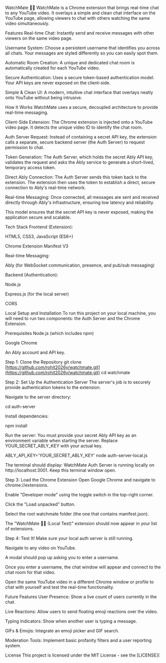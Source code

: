 WatchMate 🎥💬
WatchMate is a Chrome extension that brings real-time chat to any YouTube video. It overlays a simple and clean chat interface on the YouTube page, allowing viewers to chat with others watching the same video simultaneously.

Features
Real-time Chat: Instantly send and receive messages with other viewers on the same video page.

Username System: Choose a persistent username that identifies you across all chats. Your messages are styled differently so you can easily spot them.

Automatic Room Creation: A unique and dedicated chat room is automatically created for each YouTube video.

Secure Authentication: Uses a secure token-based authentication model. Your API keys are never exposed on the client-side.

Simple & Clean UI: A modern, intuitive chat interface that overlays neatly onto YouTube without being intrusive.

How It Works
WatchMate uses a secure, decoupled architecture to provide real-time messaging.

Client-Side Extension: The Chrome extension is injected onto a YouTube video page. It detects the unique video ID to identify the chat room.

Auth Server Request: Instead of containing a secret API key, the extension calls a separate, secure backend server (the Auth Server) to request permission to chat.

Token Generation: The Auth Server, which holds the secret Ably API key, validates the request and asks the Ably service to generate a short-lived, temporary access token.

Direct Ably Connection: The Auth Server sends this token back to the extension. The extension then uses the token to establish a direct, secure connection to Ably's real-time network.

Real-time Messaging: Once connected, all messages are sent and received directly through Ably's infrastructure, ensuring low latency and reliability.

This model ensures that the secret API key is never exposed, making the application secure and scalable.

Tech Stack
Frontend (Extension):

HTML5, CSS3, JavaScript (ES6+)

Chrome Extension Manifest V3

Real-time Messaging:

Ably (for WebSocket communication, presence, and pub/sub messaging)

Backend (Authentication):

Node.js

Express.js (for the local server)

CORS

Local Setup and Installation
To run this project on your local machine, you will need to run two components: the Auth Server and the Chrome Extension.

Prerequisites
Node.js (which includes npm)

Google Chrome

An Ably account and API key.

Step 1: Clone the Repository
git clone [https://github.com/rohit2026y/watchmate.git](https://github.com/rohit2026y/watchmate.git)
cd watchmate

Step 2: Set Up the Authentication Server
The server's job is to securely provide authentication tokens to the extension.

Navigate to the server directory:

cd auth-server

Install dependencies:

npm install

Run the server:
You must provide your secret Ably API key as an environment variable when starting the server. Replace YOUR_SECRET_ABLY_KEY with your actual key.

ABLY_API_KEY='YOUR_SECRET_ABLY_KEY' node auth-server-local.js

The terminal should display: WatchMate Auth Server is running locally on http://localhost:3001. Keep this terminal window open.

Step 3: Load the Chrome Extension
Open Google Chrome and navigate to chrome://extensions.

Enable "Developer mode" using the toggle switch in the top-right corner.

Click the "Load unpacked" button.

Select the root watchmate folder (the one that contains manifest.json).

The "WatchMate 🎥💬 (Local Test)" extension should now appear in your list of extensions.

Step 4: Test It!
Make sure your local auth server is still running.

Navigate to any video on YouTube.

A modal should pop up asking you to enter a username.

Once you enter a username, the chat window will appear and connect to the chat room for that video.

Open the same YouTube video in a different Chrome window or profile to chat with yourself and test the real-time functionality.

Future Features
User Presence: Show a live count of users currently in the chat.

Live Reactions: Allow users to send floating emoji reactions over the video.

Typing Indicators: Show when another user is typing a message.

GIFs & Emojis: Integrate an emoji picker and GIF search.

Moderation Tools: Implement basic profanity filters and a user reporting system.

License
This project is licensed under the MIT License - see the [LICENSE](